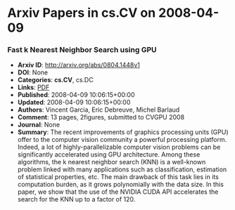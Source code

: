 # Arxiv Papers in cs.CV on 2008-04-09
### Fast k Nearest Neighbor Search using GPU
- **Arxiv ID**: http://arxiv.org/abs/0804.1448v1
- **DOI**: None
- **Categories**: **cs.CV**, cs.DC
- **Links**: [PDF](http://arxiv.org/pdf/0804.1448v1)
- **Published**: 2008-04-09 10:06:15+00:00
- **Updated**: 2008-04-09 10:06:15+00:00
- **Authors**: Vincent Garcia, Eric Debreuve, Michel Barlaud
- **Comment**: 13 pages, 2figures, submitted to CVGPU 2008
- **Journal**: None
- **Summary**: The recent improvements of graphics processing units (GPU) offer to the computer vision community a powerful processing platform. Indeed, a lot of highly-parallelizable computer vision problems can be significantly accelerated using GPU architecture. Among these algorithms, the k nearest neighbor search (KNN) is a well-known problem linked with many applications such as classification, estimation of statistical properties, etc. The main drawback of this task lies in its computation burden, as it grows polynomially with the data size. In this paper, we show that the use of the NVIDIA CUDA API accelerates the search for the KNN up to a factor of 120.



